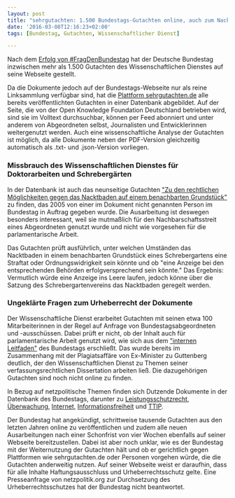 ```yaml
---
layout: post
title: "sehrgutachten: 1.500 Bundestags-Gutachten online, auch zum Nacktbaden"
date: '2016-03-08T12:16:23+02:00'
tags: [Bundestag, Gutachten, Wissenschaftlicher Dienst]

---
```


Nach dem <a href="https://netzpolitik.org/2016/fragdenbundestag-erfolgreich-bundestag-oeffnet-seine-aktenschraenke/">Erfolg von #FragDenBundestag</a> hat der Deutsche Bundestag inzwischen mehr als 1.500 Gutachten des Wissenschaftlichen Dienstes auf seine Webseite gestellt. 

Da die Dokumente jedoch auf der Bundestags-Webseite nur als reine Linksammlung verfügbar sind, hat die <a href="https://sehrgutachten.de/">Plattform sehrgutachten.de</a> alle bereits veröffentlichten Gutachten in einer Datenbank abgebildet. Auf der Seite, die von der Open Knowledge Foundation Deutschland betrieben wird, sind sie im Volltext durchsuchbar, können per Feed abonniert und unter anderem von Abgeordneten selbst, Journalisten und Entwicklerinnen weitergenutzt werden. Auch eine wissenschaftliche Analyse der Gutachten ist möglich, da alle Dokumente neben der PDF-Version gleichzeitig automatisch als .txt- und .json-Version vorliegen.

<h3>Missbrauch des Wissenschaftlichen Dienstes für Doktorarbeiten und Schrebergärten</h3>

In der Datenbank ist auch das neunseitige Gutachten <a href="https://sehrgutachten.de/bt/wd7/178-05-zu-den-rechtlichen-moeglichkeiten-gegen-das-nacktbaden-auf-einem-benachbarten-grundstueck">"Zu den rechtlichen Möglichkeiten gegen das Nacktbaden auf einem benachbarten Grundstück"</a> zu finden, das 2005 von einer im Dokument nicht genannten Person im Bundestag in Auftrag gegeben wurde. Die Ausarbeitung ist deswegen besonders interessant, weil sie mutmaßlich für den Nachbarschaftsstreit eines Abgeordneten genutzt wurde und nicht wie vorgesehen für die parlamentarische Arbeit.

Das Gutachten prüft ausführlich, unter welchen Umständen das Nacktbaden in einem benachbarten Grundstück eines Schrebergartens eine Straftat oder Ordnungswidrigkeit sein könnte und ob "eine Anzeige bei den entsprechenden Behörden erfolgversprechend sein könnte." 
Das Ergebnis: Vermutlich würde eine Anzeige ins Leere laufen, jedoch könne über die Satzung des Schrebergartenvereins das Nacktbaden geregelt werden.

<h3>Ungeklärte Fragen zum Urheberrecht der Dokumente</h3>

Der Wissenschaftliche Dienst erarbeitet Gutachten mit seinen etwa 100 Mitarbeiterinnen in der Regel auf Anfrage von Bundestagsabgeordneten und -ausschüssen. Dabei prüft er nicht, ob der Inhalt auch für parlamentarische Arbeit genutzt wird, wie sich aus dem <a href="https://fragdenstaat.de/files/foi/44516/wd_leitfaden_bundestag.pdf">"internen Leitfaden"</a> des Bundestags erschließt. Das wurde bereits im Zusammenhang mit der Plagiatsaffäre von Ex-Minister zu Guttenberg deutlich, der den Wissenschaftlichen Dienst zu Themen seiner verfassungsrechtlichen Dissertation arbeiten ließ. Die dazugehörigen Gutachten sind noch nicht online zu finden.

In Bezug auf netzpolitische Themen finden sich Dutzende Dokumente in der Datenbank des Bundestags, darunter zu <a href="https://sehrgutachten.de/search?q=leistungsschutzrecht">Leistungsschutzrecht</a>, <a href="https://sehrgutachten.de/search?q=%C3%BCberwachung">Überwachung</a>, <a href="https://sehrgutachten.de/search?q=internet">Internet</a>, <a href="https://sehrgutachten.de/search?q=informationsfreiheit">Informationsfreiheit</a> und <a href="https://sehrgutachten.de/search?q=informationsfreiheit">TTIP</a>.

Der Bundestag hat angekündigt, schrittweise tausende Gutachten aus den letzten Jahren online zu veröffentlichen und zudem alle neuen Ausarbeitungen nach einer Schonfrist von vier Wochen ebenfalls auf seiner Webseite bereitzustellen. Dabei ist aber noch unklar, wie es der Bundestag mit der Weiternutzung der Gutachten hält und ob er gerichtlich gegen Plattformen wie sehrgutachten.de oder Personen vorgehen würde, die die Gutachten anderweitig nutzen. Auf seiner Webseite weist er daraufhin, dass für alle Inhalte Haftungsausschluss und Urheberrechtsschutz gelte. Eine Presseanfrage von netzpolitik.org zur Durchsetzung des Urheberrechtsschutzes hat der Bundestag nicht beantwortet.
